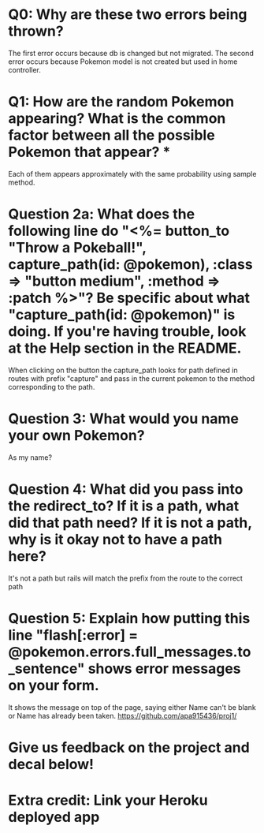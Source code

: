 # Q0: Why are these two errors being thrown?
The first error occurs because db is changed but not migrated.
The second error occurs because Pokemon model is not created but used in home controller.
# Q1: How are the random Pokemon appearing? What is the common factor between all the possible Pokemon that appear? *
Each of them appears approximately with the same probability using sample method.
# Question 2a: What does the following line do "<%= button_to "Throw a Pokeball!", capture_path(id: @pokemon), :class => "button medium", :method => :patch %>"? Be specific about what "capture_path(id: @pokemon)" is doing. If you're having trouble, look at the Help section in the README.
When clicking on the button the capture_path looks for path defined in routes with prefix "capture" and pass in the current pokemon to the method corresponding to the path.
# Question 3: What would you name your own Pokemon?
As my name?
# Question 4: What did you pass into the redirect_to? If it is a path, what did that path need? If it is not a path, why is it okay not to have a path here?
It's not a path but rails will match the prefix from the route to the correct path
# Question 5: Explain how putting this line "flash[:error] = @pokemon.errors.full_messages.to_sentence" shows error messages on your form.
It shows the message on top of the page, saying either Name can't be blank or Name has already been taken.
https://github.com/apa915436/proj1/
# Give us feedback on the project and decal below!

# Extra credit: Link your Heroku deployed app
